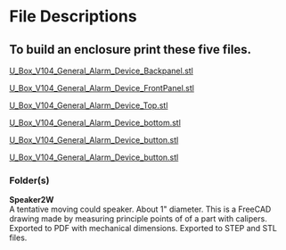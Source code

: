 # File Descriptions

## To build an enclosure print these five files.

[U_Box_V104_General_Alarm_Device_Backpanel.stl](U_Box_V104_General_Alarm_Device_Backpanel.stl)

[U_Box_V104_General_Alarm_Device_FrontPanel.stl](U_Box_V104_General_Alarm_Device_FrontPanel.stl)

[U_Box_V104_General_Alarm_Device_Top.stl](U_Box_V104_General_Alarm_Device_Top.stl)

[U_Box_V104_General_Alarm_Device_bottom.stl](U_Box_V104_General_Alarm_Device_bottom.stl)

[U_Box_V104_General_Alarm_Device_button.stl](U_Box_V104_General_Alarm_Device_button.stl)

[U_Box_V104_General_Alarm_Device_button.stl](U_Box_V104_General_Alarm_Device_LED_standoff.stl)

### Folder(s)  
**Speaker2W**  
A tentative moving could speaker. About 1" diameter. This is a FreeCAD drawing made by measuring principle points of of a part with calipers.  Exported to PDF with mechanical dimensions. Exported to STEP and STL files.
